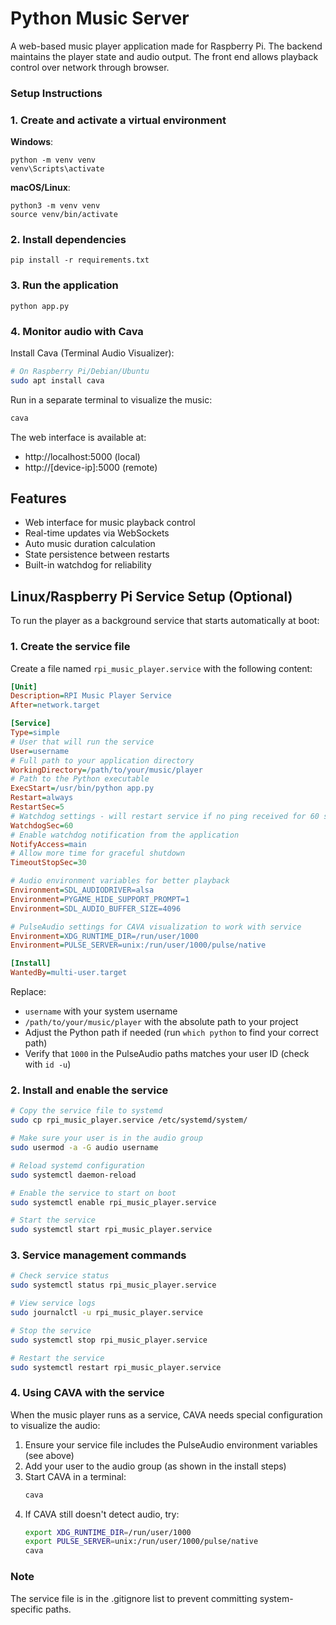 # Python Music Server

A web-based music player application made for Raspberry Pi.
The backend maintains the player state and audio output.
The front end allows playback control over network through browser.

### Setup Instructions

### 1. Create and activate a virtual environment

**Windows**:
```
python -m venv venv
venv\Scripts\activate
```

**macOS/Linux**:
```
python3 -m venv venv
source venv/bin/activate
```

### 2. Install dependencies

```
pip install -r requirements.txt
```

### 3. Run the application
```
python app.py
```

### 4. Monitor audio with Cava

Install Cava (Terminal Audio Visualizer):
```bash
# On Raspberry Pi/Debian/Ubuntu
sudo apt install cava
```

Run in a separate terminal to visualize the music:
```bash
cava
```

The web interface is available at:
- http://localhost:5000 (local)
- http://[device-ip]:5000 (remote)

## Features

- Web interface for music playback control
- Real-time updates via WebSockets
- Auto music duration calculation
- State persistence between restarts
- Built-in watchdog for reliability

## Linux/Raspberry Pi Service Setup (Optional)

To run the player as a background service that starts automatically at boot:

### 1. Create the service file

Create a file named `rpi_music_player.service` with the following content:

```ini
[Unit]
Description=RPI Music Player Service
After=network.target

[Service]
Type=simple
# User that will run the service
User=username
# Full path to your application directory
WorkingDirectory=/path/to/your/music/player
# Path to the Python executable
ExecStart=/usr/bin/python app.py
Restart=always
RestartSec=5
# Watchdog settings - will restart service if no ping received for 60 seconds
WatchdogSec=60
# Enable watchdog notification from the application
NotifyAccess=main
# Allow more time for graceful shutdown
TimeoutStopSec=30

# Audio environment variables for better playback
Environment=SDL_AUDIODRIVER=alsa
Environment=PYGAME_HIDE_SUPPORT_PROMPT=1
Environment=SDL_AUDIO_BUFFER_SIZE=4096

# PulseAudio settings for CAVA visualization to work with service
Environment=XDG_RUNTIME_DIR=/run/user/1000
Environment=PULSE_SERVER=unix:/run/user/1000/pulse/native

[Install]
WantedBy=multi-user.target
```

Replace:
- `username` with your system username
- `/path/to/your/music/player` with the absolute path to your project
- Adjust the Python path if needed (run `which python` to find your correct path)
- Verify that `1000` in the PulseAudio paths matches your user ID (check with `id -u`)

### 2. Install and enable the service

```bash
# Copy the service file to systemd
sudo cp rpi_music_player.service /etc/systemd/system/

# Make sure your user is in the audio group
sudo usermod -a -G audio username

# Reload systemd configuration
sudo systemctl daemon-reload

# Enable the service to start on boot
sudo systemctl enable rpi_music_player.service

# Start the service
sudo systemctl start rpi_music_player.service
```

### 3. Service management commands

```bash
# Check service status
sudo systemctl status rpi_music_player.service

# View service logs
sudo journalctl -u rpi_music_player.service

# Stop the service
sudo systemctl stop rpi_music_player.service

# Restart the service
sudo systemctl restart rpi_music_player.service
```

### 4. Using CAVA with the service

When the music player runs as a service, CAVA needs special configuration to visualize the audio:

1. Ensure your service file includes the PulseAudio environment variables (see above)
2. Add your user to the audio group (as shown in the install steps)
3. Start CAVA in a terminal:
   ```bash
   cava
   ```
4. If CAVA still doesn't detect audio, try:
   ```bash
   export XDG_RUNTIME_DIR=/run/user/1000
   export PULSE_SERVER=unix:/run/user/1000/pulse/native
   cava
   ```

### Note
The service file is in the .gitignore list to prevent committing system-specific paths. 